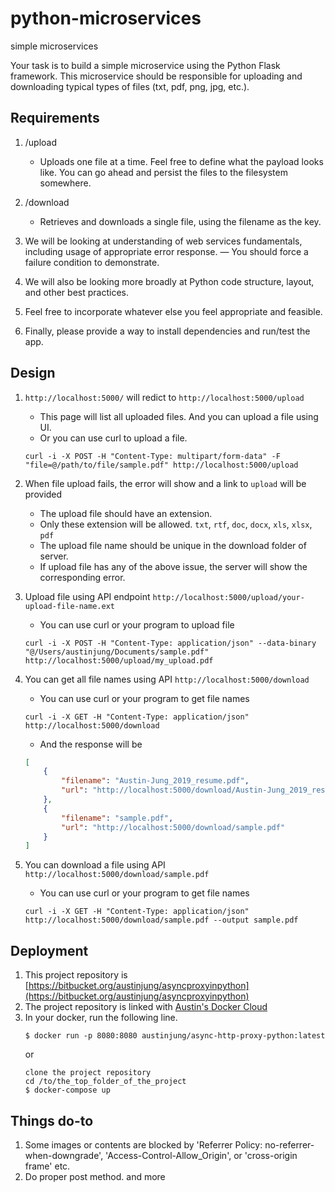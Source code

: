 # python-microservices
simple microservices

Your task is to build a simple microservice using the Python Flask framework.  This microservice should be responsible for uploading and downloading typical types of files (txt, pdf, png, jpg, etc.).

## Requirements

1. /upload
    - Uploads one file at a time.  Feel free to define what the payload looks like.  You can go ahead and persist the files to the filesystem somewhere.

2. /download
    - Retrieves and downloads a single file, using the filename as the key.

3. We will be looking at understanding of web services fundamentals, including usage of appropriate error response.
    — You should force a failure condition to demonstrate.
    
4. We will also be looking more broadly at Python code structure, layout, and other best practices.

5. Feel free to incorporate whatever else you feel appropriate and feasible.

6. Finally, please provide a way to install dependencies and run/test the app.

## Design

1. `http://localhost:5000/` will redict to `http://localhost:5000/upload`
    - This page will list all uploaded files. And you can upload a file using UI.
    - Or you can use curl to upload a file.
    ```
    curl -i -X POST -H "Content-Type: multipart/form-data" -F "file=@/path/to/file/sample.pdf" http://localhost:5000/upload
    ```
    
2. When file upload fails, the error will show and a link to `upload` will be provided
    - The upload file should have an extension.
    - Only these extension will be allowed. `txt`, `rtf`, `doc`, `docx`, `xls`, `xlsx`, `pdf`
    - The upload file name should be unique in the download folder of server.
    - If upload file has any of the above issue, the server will show the corresponding error.

3. Upload file using API endpoint `http://localhost:5000/upload/your-upload-file-name.ext`
    - You can use curl or your program to upload file
    ```
    curl -i -X POST -H "Content-Type: application/json" --data-binary "@/Users/austinjung/Documents/sample.pdf" http://localhost:5000/upload/my_upload.pdf
    ```
    
4. You can get all file names using API `http://localhost:5000/download`
    - You can use curl or your program to get file names
    ```
    curl -i -X GET -H "Content-Type: application/json" http://localhost:5000/download
    ```
    - And the response will be
    ```json
    [
        {
            "filename": "Austin-Jung_2019_resume.pdf",
            "url": "http://localhost:5000/download/Austin-Jung_2019_resume.pdf"
        },
        {
            "filename": "sample.pdf",
            "url": "http://localhost:5000/download/sample.pdf"
        }
    ]
    ```
    
5. You can download a file using API `http://localhost:5000/download/sample.pdf`
    - You can use curl or your program to get file names
    ```
    curl -i -X GET -H "Content-Type: application/json" http://localhost:5000/download/sample.pdf --output sample.pdf
    ```

## Deployment

1. This project repository is [https://bitbucket.org/austinjung/asyncproxyinpython](https://bitbucket.org/austinjung/asyncproxyinpython)
2. The project repository is linked with [Austin's Docker Cloud](https://cloud.docker.com/swarm/austinjung/repository/registry-1.docker.io/austinjung/async-http-proxy-python/general)
3. In your docker, run the following line.
    ```
    $ docker run -p 8080:8080 austinjung/async-http-proxy-python:latest
    ```
    or 
    ```
    clone the project repository
    cd /to/the_top_folder_of_the_project
    $ docker-compose up
    ```

## Things do-to

1. Some images or contents are blocked by 'Referrer Policy: no-referrer-when-downgrade', 'Access-Control-Allow_Origin', or 'cross-origin frame' etc.
2. Do proper post method.
and more
